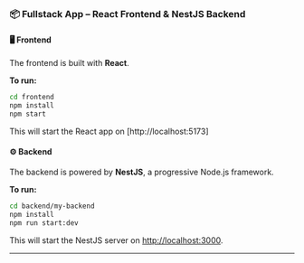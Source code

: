 ### 📦 Fullstack App – React Frontend & NestJS Backend

#### 🖥️ Frontend

The frontend is built with **React**.

**To run:**

```bash
cd frontend
npm install
npm start
```

This will start the React app on [http://localhost:5173]
#### ⚙️ Backend

The backend is powered by **NestJS**, a progressive Node.js framework.

**To run:**

```bash
cd backend/my-backend
npm install
npm run start:dev
```

This will start the NestJS server on [http://localhost:3000](http://localhost:3000).

---